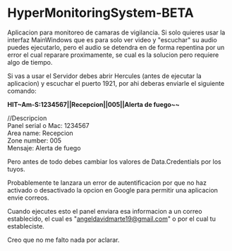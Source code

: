 # HyperMonitoringSystem-BETA
Aplicacion para monitoreo de camaras de vigilancia. 
Si solo quieres usar la interfaz MainWindows que es para 
solo ver video y "escuchar" su audio puedes ejecutarlo, pero
el audio se detendra en de forma repentina por un error el cual
reparare proximamente, se cual es la solucion pero requiere algo de 
tiempo.

Si vas a usar el Servidor debes abrir Hercules (antes de ejecutar
la aplicacion) y escuchar el puerto 1921, por ahi deberas enviarle
el siguiente comando:

<strong>HIT~Am-S:1234567||Recepcion||005||Alerta de fuego~~</strong>

//Descripcion<br>
Panel serial o Mac: 1234567<br>
Area name: Recepcion<br>
Zone number: 005<br>
Mensaje: Alerta de fuego<br>

Pero antes de todo debes cambiar los valores de Data.Credentials por
los tuyos.

Probablemente te lanzara un error de autentificacion por que no haz
activado o desactivado la opcion en Google para permitir una aplicacion
envie correos.

Cuando ejecutes esto el panel enviara esa informacion a un correo
establecido, el cual es "angeldavidmarte19@gmail.com" o por el cual
tu estableciste.

Creo que no me falto nada por aclarar.
